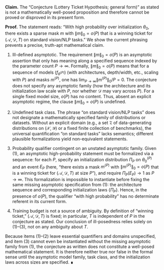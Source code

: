 **Claim.** The “Conjecture (Lottery Ticket Hypothesis; general form)” as stated is not a mathematically well-posed proposition and therefore cannot be proved or disproved in its present form.

**Proof.** The statement reads: “With high probability over initialization $\theta_0$, there exists a sparse mask $m$ with $\|m\|_0=o(P)$ that is a winning ticket for $(\mathcal A,\mathcal D,T)$ on standard vision/NLP tasks.” We show the current phrasing prevents a precise, truth-apt mathematical claim.

1) Ill-defined asymptotic. The requirement $\|m\|_0=o(P)$ is an asymptotic assertion that only has meaning along a specified sequence indexed by the parameter count $P\to\infty$. Formally, $\|m\|_0=o(P)$ means that for a sequence of models $(f_{\theta^{(P)}})$ (with architectures, depth/width, etc., scaling with $P$) and masks $m^{(P)}$, one has $\lim_{P\to\infty}\|m^{(P)}\|_0/P=0$. The conjecture does not specify any asymptotic family (how the architecture and its initialization law scale with $P$, nor whether $\mathcal D$ may vary across $P$). For a single fixed model size, $o(P)$ has no content. Thus, absent an explicit asymptotic regime, the clause $\|m\|_0=o(P)$ is undefined.

2) Undefined task class. The phrase “on standard vision/NLP tasks” does not designate a mathematically specified family of distributions or datasets. Without an explicit domain (e.g., a set $\mathfrak T$ of data-generating distributions on $(\mathcal X,\mathcal Y)$ or a fixed finite collection of benchmarks), the universal quantification “on standard tasks” lacks semantics; different plausible formalizations yield non-equivalent statements.

3) Probability qualifier contingent on an unstated asymptotic family. Given (1), an asymptotic high-probability statement must be formalized via a sequence: for each $P$, specify an initialization distribution $\Pi_P$ on $\theta_0^{(P)}$ and an event $E_P$ (here, “there exists a mask $m^{(P)}$ with $\|m^{(P)}\|_0=o(P)$ that is a winning ticket for $(\mathcal A,\mathcal D,T)$ at size $P$”), and require $\Pi_P(E_P)\to1$ as $P\to\infty$. This formalization is impossible to instantiate before fixing the same missing asymptotic specification from (1): the architecture sequence and corresponding initialization laws $\{\Pi_P\}$. Hence, in the presence of $o(P)$, the qualifier “with high probability” has no determinate referent in its current form.

4) Training budget is not a source of ambiguity. By definition of “winning ticket,” $(\mathcal A,\mathcal D,T)$ is fixed; in particular, $T$ is independent of $P$ in the conjecture as stated. Our conclusion of ill-posedness relies solely on (1)–(3), not on any ambiguity about $T$.

Because items (1)–(2) leave essential quantifiers and domains unspecified, and item (3) cannot even be instantiated without the missing asymptotic family from (1), the conjecture as written does not constitute a well-posed mathematical statement. It is therefore neither true nor false in the formal sense until the asymptotic model family, task class, and the initialization laws across sizes are specified. ∎